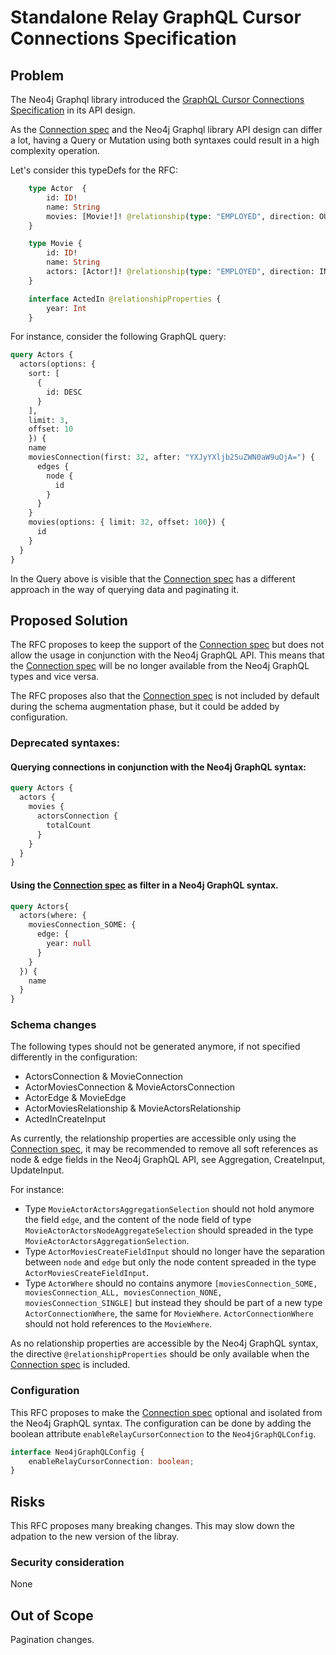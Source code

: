# Standalone Relay GraphQL Cursor Connections Specification

## Problem

The Neo4j Graphql library introduced the [GraphQL Cursor Connections Specification](https://relay.dev/graphql/connections.htm) in its API design.

As the [Connection spec](https://relay.dev/graphql/connections.htm) and the Neo4j Graphql library API design can differ a lot,
having a Query or Mutation using both syntaxes could result in a high complexity operation.

Let's consider this typeDefs for the RFC:
```graphql
    type Actor  {
        id: ID!
        name: String
        movies: [Movie!]! @relationship(type: "EMPLOYED", direction: OUT, properties: "ActedIn")
    }

    type Movie {
        id: ID!
        name: String
        actors: [Actor!]! @relationship(type: "EMPLOYED", direction: IN, properties: "ActedIn")
    }

    interface ActedIn @relationshipProperties {
        year: Int
    }
```

For instance, consider the following GraphQL query:

```graphql
query Actors {
  actors(options: {
    sort: [
      {
        id: DESC
      }
    ],
    limit: 3,
    offset: 10
    }) {
    name
    moviesConnection(first: 32, after: "YXJyYXljb25uZWN0aW9uOjA=") {
      edges {
        node {
          id
        }
      }
    }
    movies(options: { limit: 32, offset: 100}) {
      id
    }
  }
}
```
In the Query above is visible that the [Connection spec](https://relay.dev/graphql/connections.htm) has a different approach in the way of querying data and paginating it.

## Proposed Solution

The RFC proposes to keep the support of the [Connection spec](https://relay.dev/graphql/connections.htm) but does not allow the usage in conjunction with the Neo4j GraphQL API.
This means that the [Connection spec](https://relay.dev/graphql/connections.htm) will be no longer available from the Neo4j GraphQL types and vice versa.

The RFC proposes also that the [Connection spec](https://relay.dev/graphql/connections.htm) is not included by default during the schema augmentation phase, but it could be added by configuration.

### Deprecated syntaxes:

#### Querying connections in conjunction with the Neo4j GraphQL syntax:
```graphql
query Actors {
  actors {
    movies {
      actorsConnection {
        totalCount
      }
    }
  }
}
```
#### Using the [Connection spec](https://relay.dev/graphql/connections.htm) as filter in a Neo4j GraphQL syntax. 
```graphql
query Actors{
  actors(where: {
    moviesConnection_SOME: {
      edge: {
        year: null
      }
    }
  }) {
    name
  }
}
```

### Schema changes

The following types should not be generated anymore, if not specified differently in the configuration:
- ActorsConnection & MovieConnection
- ActorMoviesConnection & MovieActorsConnection
- ActorEdge & MovieEdge
- ActorMoviesRelationship & MovieActorsRelationship
- ActedInCreateInput 

As currently, the relationship properties are accessible only using the [Connection spec](https://relay.dev/graphql/connections.htm), it may be recommended to remove all soft references as node & edge fields in the Neo4j GraphQL API, see Aggregation, CreateInput, UpdateInput.

For instance:
- Type `MovieActorActorsAggregationSelection` should not hold anymore the field `edge`, and the content of the node field of type `MovieActorActorsNodeAggregateSelection` should spreaded in the type `MovieActorActorsAggregationSelection`.
- Type `ActorMoviesCreateFieldInput` should no longer have the separation between `node` and `edge` but only the node content spreaded in the type `ActorMoviesCreateFieldInput`.
- Type `ActorWhere` should no contains anymore `[moviesConnection_SOME, moviesConnection_ALL, moviesConnection_NONE, moviesConnection_SINGLE]` but instead they should be part of a new type `ActorConnectionWhere`, the same for `MovieWhere`. 
`ActorConnectionWhere` should not hold references to the `MovieWhere`.

As no relationship properties are accessible by the Neo4j GraphQL syntax, 
the directive `@relationshipProperties` should be only available when the [Connection spec](https://relay.dev/graphql/connections.htm) is included.

###  Configuration

This RFC proposes to make the [Connection spec](https://relay.dev/graphql/connections.htm) optional and isolated from the Neo4j GraphQL syntax.
The configuration can be done by adding the boolean attribute `enableRelayCursorConnection` to the `Neo4jGraphQLConfig`.

```typescript
interface Neo4jGraphQLConfig {
    enableRelayCursorConnection: boolean;
}
```

## Risks
This RFC proposes many breaking changes. This may slow down the adpation to the new version of the libray. 

### Security consideration

None

## Out of Scope
Pagination changes.

